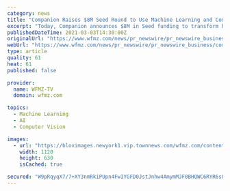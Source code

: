 ```yaml
---
category: news
title: "Companion Raises $8M Seed Round to Use Machine Learning and Computer Vision to Talk to Dogs"
excerpt: "Today, Companion announces $8M in Seed funding to transform how we train, engage and communicate with our dogs. The funding comes from leading"
publishedDateTime: 2021-03-03T14:30:00Z
originalUrl: "https://www.wfmz.com/news/pr_newswire/pr_newswire_business/companion-raises-8m-seed-round-to-use-machine-learning-and-computer-vision-to-talk-to/article_5922988f-5446-503d-bc31-084c8180e21a.html"
webUrl: "https://www.wfmz.com/news/pr_newswire/pr_newswire_business/companion-raises-8m-seed-round-to-use-machine-learning-and-computer-vision-to-talk-to/article_5922988f-5446-503d-bc31-084c8180e21a.html"
type: article
quality: 61
heat: 61
published: false

provider:
  name: WFMZ-TV
  domain: wfmz.com

topics:
  - Machine Learning
  - AI
  - Computer Vision

images:
  - url: "https://bloximages.newyork1.vip.townnews.com/wfmz.com/content/tncms/assets/v3/editorial/6/59/6590a814-f273-5efc-ac0c-f8f20347b6b5/60414bd16920b.image.jpg?resize=1120%2C630"
    width: 1120
    height: 630
    isCached: true

secured: "W9pRqyqX7/7+XY3nmRkiPUpn4FwIYGFD0JstJnhw4AmymMJF0BHQWC6RYR6s0xzd/5NlZEwUrCiAsAEZ3cWCciJLG8MRSxu9toOGjvrHraefwCkbNYWvBzYfB0hArslNTLegiiulbWht2t5QPBi58GRvaWjWwRqpiGtPqn6U6yZvGO56H/ViOQNR5zFKfRa+K2DUysdgh/4Z1BaiYWK9nxwQGx9PRWWZUDIsmSjBEupGw/HLjxNzPEcUp73LpN4hyVuirGcEnrCaR6ouD6im2KC62P6YSM8nfadFKBwrxU9XJod7G/7gn/MRhWTSXMVs/TmeI70fsz+xFMCESCwagFJtOFtKUmMKuqKIgyN5ZnU=;khEztFfEGLi/f+gsYDnryw=="
---
```


